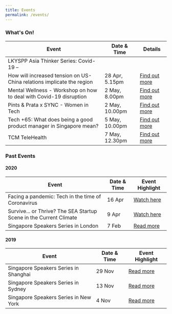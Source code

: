 ```yaml
---
title: Events
permalink: /events/
---
```


### What's On!

| Event  | Date & Time | Details |
|---|---|---|
| LKYSPP Asia Thinker Series: Covid-19 – 
How will increased tension on US-China relations implicate the region | 28 Apr, 5.15pm  |  [Find out more](http://www.fb.com/nuslkyspp/live) |
| Mental Wellness - Workshop on how to deal with Covid-19 disruption | 2 May, 8.00pm  | [Find out more](https://www.singaporeglobalnetwork.com/events/mentalwellness2) |
| Pints & Prata x SYNC - Women in Tech | 2 May, 10.00pm  |  [Find out more](https://www.singaporeglobalnetwork.com/events/pintsprata1) |
| Tech +65: What does being a good product manager in Singapore mean?  | 5 May, 10.00pm  | [Find out more](https://go.gov.sg/tech65-liveama) |
| TCM TeleHealth | 7 May, 12.30pm  | [Find out more](https://www.singaporeglobalnetwork.com/events/tcm-telehealth) |

### Past Events

#### 2020

| Event  | Date & Time | Event Highlight |
|---|---|---|
| Facing a pandemic: Tech in the time of Coronavirus | 16 Apr | [Watch here](https://youtu.be/ltsAlBM6Gvs) |
| Survive... or Thrive? The SEA Startup Scene in the Current Climate | 9 Apr | [Watch here](https://youtu.be/mNguMfFilvc) |
| Singapore Speakers Series in London | 7 Feb | [Read more](https://www.singaporeglobalnetwork.com/events/ssslondon-feb2020) |

#### 2019

| Event  | Date & Time | Event Highlight |
|---|---|---|
| Singapore Speakers Series in Shanghai | 29 Nov | [Read more](https://www.singaporeglobalnetwork.com/events/ssssh-nov2019) |
| Singapore Speakers Series in Sydney  | 13 Nov | [Read more](https://www.singaporeglobalnetwork.com/events/ssssyd-nov2019) |
| Singapore Speakers Series in New York | 4 Nov | [Read more](https://www.singaporeglobalnetwork.com/events/sssny-nov2019) |


